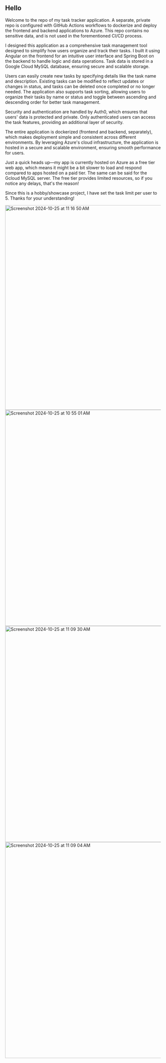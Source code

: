 ## Hello 

Welcome to the repo of my task tracker application. A separate, private repo is configured with GitHub Actions workflows to dockerize and deploy the frontend and backend applications to Azure. This repo contains no sensitive data, and is not used in the forementioned CI/CD process. 

I designed this application as a comprehensive task management tool designed to simplify how users organize and track their tasks. I built it using Angular on the frontend for an intuitive user interface and Spring Boot on the backend to handle logic and data operations. Task data is stored in a Google Cloud MySQL database, ensuring secure and scalable storage.

Users can easily create new tasks by specifying details like the task name and description. Existing tasks can be modified to reflect updates or changes in status, and tasks can be deleted once completed or no longer needed. The application also supports task sorting, allowing users to organize their tasks by name or status and toggle between ascending and descending order for better task management.

Security and authentication are handled by Auth0, which ensures that users' data is protected and private. Only authenticated users can access the task features, providing an additional layer of security.

The entire application is dockerized (frontend and backend, separately), which makes deployment simple and consistent across different environments. By leveraging Azure's cloud infrastructure, the application is hosted in a secure and scalable environment, ensuring smooth performance for users. 

Just a quick heads up—my app is currently hosted on Azure as a free tier web app, which means it might be a bit slower to load and respond compared to apps hosted on a paid tier. The same can be said for the Gcloud MySQL server. The free tier provides limited resources, so if you notice any delays, that's the reason! 

Since this is a hobby/showcase project, I have set the task limit per user to 5. Thanks for your understanding!

<img width="663" alt="Screenshot 2024-10-25 at 11 16 50 AM" src="https://github.com/user-attachments/assets/3373afcd-15c2-4056-afce-2fc8fd3dd814">
<img width="700" alt="Screenshot 2024-10-25 at 10 55 01 AM" src="https://github.com/user-attachments/assets/1ad501f7-3fb6-4950-b59b-1c6fdc09615e">
<img width="700" alt="Screenshot 2024-10-25 at 11 09 30 AM" src="https://github.com/user-attachments/assets/1497234c-a1c3-4fc3-aeb5-4c1ca4447d0f">
<img width="700" alt="Screenshot 2024-10-25 at 11 09 04 AM" src="https://github.com/user-attachments/assets/625ab718-09f5-4bb4-a559-2277d5bddf50">
